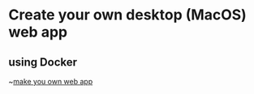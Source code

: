 # Create your own desktop (MacOS) web app
## using Docker 
~[make you own web app](jsclock_webapp.png)
